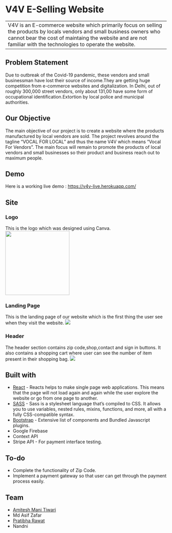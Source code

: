 # V4V E-Selling Website
<table>
<tr>
<td>
  V4V is an E-commerce website which primarily focus on selling the products by locals vendors and small business owners who cannot bear the cost of maintaing the website and are not familiar with the technologies to operate the website. 
</td>
</tr>
</table>

## Problem Statement
Due to outbreak of the Covid-19 pandemic, these vendors and small businessman have lost their source of income.They are getting huge competition from e-commerce websites
and digitalization. In Delhi, out of roughly 300,000 street vendors, only about 131,00 have some form of occupational identification.Extortion by local police and municipal authorities.

## Our Objective
The main objective of our project is to create a website where the products manufactured by local vendors are sold. The project revolves around the tagline “VOCAL FOR LOCAL” and thus the name V4V which means “Vocal For Vendors”. The main focus will remain to promote the products of local vendors and small businesses so their product and business reach out to maximum people. 

## Demo
Here is a working live demo : https://v4v-live.herokuapp.com/


## Site

### Logo
This is the logo which was designed using Canva.
<img src="img/Logo.png" width="200">

### Landing Page
This is the landing page of our website which is the first thing the user see when they visit the website.
![](img/layout.PNG)

### Header
The header section contains zip code,shop,contact and sign in buttons. It also contains a shopping cart where user can see the number of item present in their shopping bag.
![](img/header.PNG)

## Built with 

- [React](https://reactjs.org/docs/getting-started.html) - Reacts helps to make single page web applications. This means that the page will not load again and again while the user explore the website or go from one page to another.
- [SASS](https://sass-lang.com/documentation) - Sass is a stylesheet language that’s compiled to CSS. It allows you to use variables, nested rules, mixins, functions, and more, all with a fully CSS-compatible syntax.
- [Bootstrap](http://getbootstrap.com/) - Extensive list of components and  Bundled Javascript plugins.
- Google Firebase
- Context API
- Stripe API - For payment interface testing.

## To-do
- Complete the functionality of Zip Code.
- Implement a payment gateway so that user can get through the payment process easily.

## Team
- [Amitesh Mani Tiwari](https://github.com/geekyamitesh)
- Md Asif Zafar
- [Pratibha Rawat](https://github.com/Pratibha-Rawat)
- Nandni

